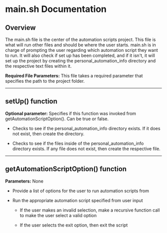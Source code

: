 # main.sh Documentation

## Overview
The main.sh file is the center of the automation scripts project. This file is what will run other files and should be where the user starts. main.sh is in charge of prompting the user regarding which automation script they want to run. It will also check if set up has been completed, and if it isn't, it will set up the project by creating the personal_automation_info directory and the respective text files within it.

**Required File Parameters:** This file takes a required parameter that specifies the path to the project folder.

***

## setUp() function
**Optional parameter:** Specifies if this function was invoked from getAutomationScriptOption(). Can be true or false.

* Checks to see if the personal_automation_info directory exists. If it does not exist, then create the directory.

* Checks to see if the files inside of the personal_automation_info directory exists. If any file does not exist, then create the respective file.

***

## getAutomationScriptOption() function
**Parameters:** None

* Provide a list of options for the user to run automation scripts from 

* Run the appropriate automation script specified from user input 

    * If the user makes an invalid selection, make a recursive function call to make the user select a valid option 

    * If the user selects the exit option, then exit the script